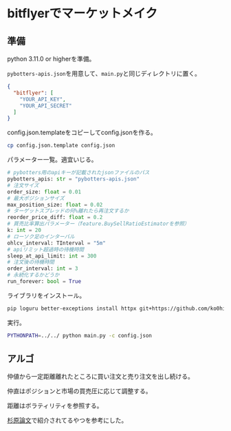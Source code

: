 # bitflyerでマーケットメイク

## 準備

python 3.11.0 or higherを準備。

`pybotters-apis.json`を用意して、`main.py`と同じディレクトリに置く。

```json
{
  "bitflyer": [
    "YOUR_API_KEY",
    "YOUR_API_SECRET"
  ]
}
```

config.json.templateをコピーしてconfig.jsonを作る。

```bash
cp config.json.template config.json
```

パラメーター一覧。適宜いじる。

```python
# pybotters用のapiキーが記載されたjsonファイルのパス
pybotters_apis: str = "pybotters-apis.json"
# 注文サイズ
order_size: float = 0.01
# 最大ポジションサイズ
max_position_size: float = 0.02
# ターゲットスプレッドの何%離れたら再注文するか
reorder_price_diff: float = 0.2
# 買売比率算出パラメーター（feature.BuySellRatioEstimatorを参照）
k: int = 20
# ローソク足のインターバル
ohlcv_interval: TInterval = "5m"
# apiリミット超過時の待機時間
sleep_at_api_limit: int = 300
# 注文後の待機時間
order_interval: int = 3
# 永続化するかどうか
run_forever: bool = True
```

ライブラリをインストール。

```bash
pip loguru better-exceptions install httpx git+https://github.com/ko0hi/pybotters-wrapper
```

実行。


```bash
PYTHONPATH=../../ python main.py -c config.json
```

## アルゴ

仲値から一定距離離れたところに買い注文と売り注文を出し続ける。

仲直はポジションと市場の買売圧に応じて調整する。

距離はボラティリティを参照する。

[杉原論文](https://www.imes.boj.or.jp/research/papers/japanese/kk31-1-8.pdf)で紹介されてるやつを参考にした。



